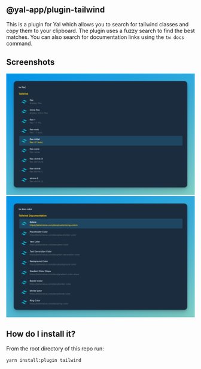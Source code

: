 ## @yal-app/plugin-tailwind

This is a plugin for Yal which allows you to search for tailwind classes and copy them to your clipboard. The plugin uses a fuzzy search to find the best matches. You can also search for documentation links using the `tw docs` command.

## Screenshots

![tailwind](./resources/tailwind.png 'tailwind')
![tailwind](./resources/tailwind-docs.png 'tailwind')

## How do I install it?

From the root directory of this repo run:

```
yarn install:plugin tailwind
```

